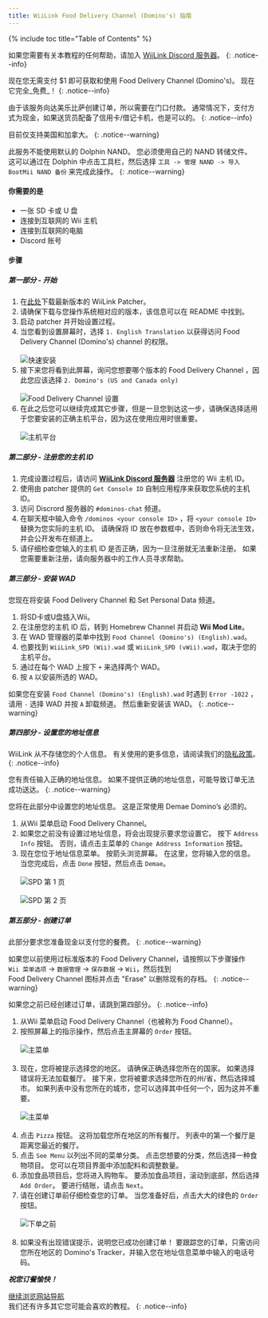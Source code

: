 ```yaml
---
title: WiiLink Food Delivery Channel (Domino's) 指南
---
```


{% include toc title="Table of Contents" %}

如果您需要有关本教程的任何帮助，请加入 [WiiLink Discord 服务器](https://discord.gg/wiilink-750581992223146074)。
{: .notice--info}

现在您无需支付 $1 即可获取和使用 Food Delivery Channel (Domino's)。 现在它完全_免费_！
{: .notice--info}

由于该服务向达美乐比萨创建订单，所以需要在门口付款。 通常情况下，支付方式为现金，如果送货员配备了信用卡/借记卡机，也是可以的。
{: .notice--info}

目前仅支持美国和加拿大。
{: .notice--warning}

此服务不能使用默认的 Dolphin NAND。 您必须使用自己的 NAND 转储文件。 这可以通过在 Dolphin 中点击工具栏，然后选择 `工具 -> 管理 NAND -> 导入 BootMii NAND 备份` 来完成此操作。
{: .notice--warning}

#### 你需要的是

- 一张 SD 卡或 U 盘
- 连接到互联网的 Wii 主机
- 连接到互联网的电脑
- Discord 账号

#### 步骤

##### 第一部分 - 开始

1. 在[此处](https://github.com/WiiLink24/WiiLink24-Patcher/tree/csharp-ver)下载最新版本的 WiiLink Patcher。
2. 请确保下载与您操作系统相对应的版本，该信息可以在 README 中找到。
3. 启动 patcher 并开始设置过程。
4. 当您看到设置屏幕时，选择 `1. English Translation` 以获得访问 Food Delivery Channel (Domino's) channel 的权限。<br><br> ![快速安装](/images/Demae-Dominos/choose-core-channel.png)
5. 接下来您将看到此屏幕，询问您想要哪个版本的 Food Delivery Channel ，因此您应该选择 `2. Domino's (US and Canada only)`<br><br> ![Food Delivery Channel 设置](/images/Demae-Dominos/choose-food-channel-ver.png)
6. 在此之后您可以继续完成其它步骤，但是一旦您到达这一步，请确保选择适用于您要安装的正确主机平台，因为这在使用应用时很重要。<br><br> ![主机平台](/images/Demae-Dominos/choose-console-platform.png)

##### 第二部分 - 注册您的主机 ID

1. 完成设置过程后，请访问 [**WiiLink Discord 服务器**](https://discord.gg/wiilink-750581992223146074) 注册您的 Wii 主机 ID。
2. 使用由 patcher 提供的 `Get Console ID` 自制应用程序来获取您系统的主机 ID。
3. 访问 Discrord 服务器的 `#dominos-chat` 频道。
4. 在聊天框中输入命令 `/dominos <your console ID>` ，将 `<your console ID>` 替换为您实际的主机 ID。 请确保将 ID 放在参数框中，否则命令将无法生效，并会公开发布在频道上。
5. 请仔细检查您输入的主机 ID 是否正确，因为一旦注册就无法重新注册。 如果您需要重新注册，请向服务器中的工作人员寻求帮助。

##### 第三部分 - 安装 WAD

您现在将安装 Food Delivery Channel 和 Set Personal Data 频道。

1. 将SD卡或U盘插入Wii。
2. 在注册您的主机 ID 后，转到 Homebrew Channel 并启动 **Wii Mod Lite**。
3. 在 WAD 管理器的菜单中找到 `Food Channel (Domino's) (English).wad`。
4. 也要找到 `WiiLink_SPD (Wii).wad` 或 `WiiLink_SPD (vWii).wad`，取决于您的主机平台。
5. 通过在每个 WAD 上按下 `+` 来选择两个 WAD。
6. 按 `A` 以安装所选的 WAD。

如果您在安装 `Food Channel (Domino's) (English).wad` 时遇到 `Error -1022` ，请用 `-` 选择 WAD 并按 `A` 卸载频道。 然后重新安装该 WAD。
{: .notice--warning}

##### 第四部分 - 设置您的地址信息

WiiLink 从不存储您的个人信息。 有关使用的更多信息，请阅读我们的[隐私政策](https://www.wiilink24.com/privacy-policy)。
{: .notice--info}

您有责任输入正确的地址信息。 如果不提供正确的地址信息，可能导致订单无法成功送达。
{: .notice--warning}

您将在此部分中设置您的地址信息。 这是正常使用 Demae Domino’s 必须的。

1. 从Wii 菜单启动 Food Delivery Channel。
2. 如果您之前没有设置过地址信息，将会出现提示要求您设置它。 按下 `Address Info` 按钮。 否则，请点击主菜单的 `Change Address Information` 按钮。
3. 现在您位于地址信息菜单。 按箭头浏览屏幕。 在这里，您将输入您的信息。 当您完成后，点击 `Done` 按钮，然后点击 `Demae`。<br><br> ![SPD 第 1 页](/images/Demae-Dominos/spd-1.png)<br><br> ![SPD 第 2 页](/images/Demae-Dominos/spd-2.png)

##### 第五部分 - 创建订单

此部分要求您准备现金以支付您的餐费。
{: .notice--warning}

如果您以前使用过标准版本的 Food Delivery Channel，请按照以下步骤操作<br>`Wii 菜单选项` -> `数据管理` -> `保存数据` -> `Wii`，然后找到 <br>Food Delivery Channel 图标并点击 "Erase" 以删除现有的存档。
{: .notice--warning}

如果您之前已经创建过订单，请跳到第四部分。
{: .notice--info}

1. 从Wii 菜单启动 Food Delivery Channel（也被称为 Food Channel）。
2. 按照屏幕上的指示操作，然后点击主屏幕的 `Order` 按钮。<br><br> ![主菜单](/images/Demae-Dominos/success.png)<br><br>
3. 现在，您将被提示选择您的地区。 请确保正确选择您所在的国家。 如果选择错误将无法加载餐厅。 接下来，您将被要求选择您所在的州/省，然后选择城市。 如果列表中没有您所在的城市，您可以选择其中任何一个，因为这并不重要。<br><br> ![主菜单](/images/Demae-Dominos/country-setup.png)<br><br>
4. 点击 `Pizza` 按钮。 这将加载您所在地区的所有餐厅。 列表中的第一个餐厅是距离您最近的餐厅。
5. 点击 `See Menu` 以列出不同的菜单分类。 点击您想要的分类，然后选择一种食物项目。 您可以在项目界面中添加配料和调整数量。
6. 添加食品项目后，您将进入购物车。 要添加食品项目，滚动到底部，然后选择 `Add Order`。 要进行结账，请点击 `Next`。
7. 请在创建订单前仔细检查您的订单。 当您准备好后，点击大大的绿色的 `Order` 按钮。<br><br> ![下单之前](/images/Demae-Dominos/order.png)<br><br>
8. 如果没有出现错误提示，说明您已成功创建订单！ 要跟踪您的订单，只需访问您所在地区的 Domino's Tracker，并输入您在地址信息菜单中输入的电话号码。

**_祝您订餐愉快！_**

[继续浏览网站导航](site-navigation)<br> 我们还有许多其它您可能会喜欢的教程。
{: .notice--info}
